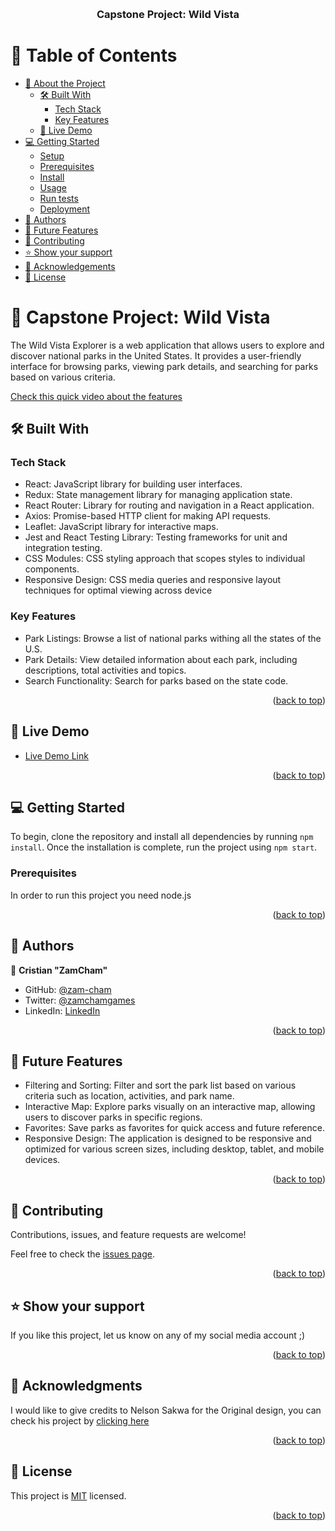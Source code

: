 <a name="readme-top"></a>
<div align="center">
  <br/>

  <h3><b>Capstone Project: Wild Vista</b></h3>

</div>

<!-- TABLE OF CONTENTS -->

# 📗 Table of Contents

- [📖 About the Project](#about-project)
  - [🛠 Built With](#built-with)
    - [Tech Stack](#tech-stack)
    - [Key Features](#key-features)
  - [🚀 Live Demo](#live-demo)
- [💻 Getting Started](#getting-started)
  - [Setup](#setup)
  - [Prerequisites](#prerequisites)
  - [Install](#install)
  - [Usage](#usage)
  - [Run tests](#run-tests)
  - [Deployment](#triangular_flag_on_post-deployment)
- [👥 Authors](#authors)
- [🔭 Future Features](#future-features)
- [🤝 Contributing](#contributing)
- [⭐️ Show your support](#support)
- [🙏 Acknowledgements](#acknowledgements)
- [📝 License](#license)

<!-- PROJECT DESCRIPTION -->

# 📖 Capstone Project: Wild Vista <a name="about-project"></a>

The Wild Vista Explorer is a web application that allows users to explore and discover national parks in the United States. It provides a user-friendly interface for browsing parks, viewing park details, and searching for parks based on various criteria.

[Check this quick video about the features](https://www.loom.com/share/28d7b84b9b644f37959210a7ebd82e3c)

## 🛠 Built With <a name="built-with"></a>

### Tech Stack <a name="tech-stack"></a>

- React: JavaScript library for building user interfaces.
- Redux: State management library for managing application state.
- React Router: Library for routing and navigation in a React application.
- Axios: Promise-based HTTP client for making API requests.
- Leaflet: JavaScript library for interactive maps.
- Jest and React Testing Library: Testing frameworks for unit and integration testing.
- CSS Modules: CSS styling approach that scopes styles to individual components.
- Responsive Design: CSS media queries and responsive layout techniques for optimal viewing across device

<!-- Features -->

### Key Features <a name="key-features"></a>

- Park Listings: Browse a list of national parks withing all the states of the U.S.
- Park Details: View detailed information about each park, including descriptions, total activities and topics.
- Search Functionality: Search for parks based on the state code.

<p align="right">(<a href="#readme-top">back to top</a>)</p>

<!-- LIVE DEMO -->

## 🚀 Live Demo <a name="live-demo"></a>

- [Live Demo Link](https://wild-vista.onrender.com/)

<p align="right">(<a href="#readme-top">back to top</a>)</p>

<!-- GETTING STARTED -->

## 💻 Getting Started <a name="getting-started"></a>

To begin, clone the repository and install all dependencies by running `npm install`. Once the installation is complete, run the project using `npm start`.

### Prerequisites

In order to run this project you need node.js

<p align="right">(<a href="#readme-top">back to top</a>)</p>

<!-- AUTHORS -->

## 👥 Authors <a name="authors"></a>

👤 **Cristian "ZamCham"**

- GitHub: [@zam-cham](https://github.com/zam-cham)
- Twitter: [@zamchamgames](https://twitter.com/zamchamgames)
- LinkedIn: [LinkedIn](https://linkedin.com/in/cristian-zamcham)

<p align="right">(<a href="#readme-top">back to top</a>)</p>

<!-- FUTURE FEATURES -->

## 🔭 Future Features <a name="future-features"></a>

- Filtering and Sorting: Filter and sort the park list based on various criteria such as location, activities, and park name.
- Interactive Map: Explore parks visually on an interactive map, allowing users to discover parks in specific regions.
- Favorites: Save parks as favorites for quick access and future reference.
- Responsive Design: The application is designed to be responsive and optimized for various screen sizes, including desktop, tablet, and mobile devices.

<p align="right">(<a href="#readme-top">back to top</a>)</p>

<!-- CONTRIBUTING -->

## 🤝 Contributing <a name="contributing"></a>

Contributions, issues, and feature requests are welcome!

Feel free to check the [issues page](../../issues/).

<p align="right">(<a href="#readme-top">back to top</a>)</p>

<!-- SUPPORT -->

## ⭐️ Show your support <a name="support"></a>

If you like this project, let us know on any of my social media account ;)

<p align="right">(<a href="#readme-top">back to top</a>)</p>

<!-- ACKNOWLEDGEMENTS -->

## 🙏 Acknowledgments <a name="acknowledgements"></a>

I would like to give credits to Nelson Sakwa for the Original design, you can check his project by [clicking here](https://www.behance.net/gallery/31579789/Ballhead-App-(Free-PSDs))

<p align="right">(<a href="#readme-top">back to top</a>)</p>

<!-- LICENSE -->

## 📝 License <a name="license"></a>

This project is [MIT](https://github.com/zamcham/PopcornPulse/blob/dev/LICENSE) licensed.

<p align="right">(<a href="#readme-top">back to top</a>)</p>
